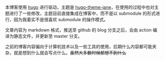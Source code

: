 本博客使用 [hugo](https://gohugo.io/) 进行驱动，主题是 [hugo-theme-jane](https://github.com/xianmin/hugo-theme-jane)，在使用的过程中也对主题进行了一些修改，主题目前直接集成在博客中，而不是以 submodule 的形式进行，因为我着实不是很喜欢 submodule 的操作模式。  

文章内容为 markdown 格式，推送至 github 的 blog 分支之后，会由 action 编译为静态文件，并更新至 master 分支。  

之前的博客内容偏向于计算机技术以及一些工具的使用，后期什么内容都可能夹杂，就是想到什么就会写点什么。~~虽然大多数时候都想不到什么~~